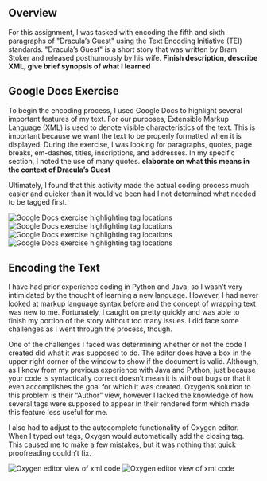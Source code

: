 ## Overview
For this assignment, I was tasked with encoding the fifth and sixth paragraphs of "Dracula’s Guest" using the Text Encoding Initiative (TEI) standards. "Dracula’s Guest" is a short story that was written by Bram Stoker and released posthumously by his wife. **Finish description, describe XML, give brief synopsis of what I learned**

## Google Docs Exercise
To begin the encoding process, I used Google Docs to highlight several important features of my text. For our purposes, Extensible Markup Language (XML) is used to denote visible characteristics of the text. This is important because we want the text to be properly formatted when it is displayed. During the exercise, I was looking for paragraphs, quotes, page breaks, em-dashes, titles, inscriptions, and addresses. In my specific section, I noted the use of many quotes. **elaborate on what this means in the context of Dracula’s Guest**

Ultimately, I found that this activity made the actual coding process much easier and quicker than it would’ve been had I not determined what needed to be tagged first.

![Google Docs exercise highlighting tag locations](https://toddmahood.com/images/oxygen_reflection/tei-google-docs-markup.png)
![Google Docs exercise highlighting tag locations](https://toddmahood.com/images/oxygen_reflection/tei-google-docs-markup-orig.png)
![Google Docs exercise highlighting tag locations](https://toddmahood.com/images/oxygen_reflection/tei-google-docs-exercise.png)
![Google Docs exercise highlighting tag locations](https://toddmahood.com/images/oxygen_reflection/tei-google-docs-2.png)


## Encoding the Text
I have had prior experience coding in Python and Java, so I wasn’t very intimidated by the thought of learning a new language. However, I had never looked at markup language syntax before and the concept of wrapping text was new to me. Fortunately, I caught on pretty quickly and was able to finish my portion of the story without too many issues. I did face some challenges as I went through the process, though.

One of the challenges I faced was determining whether or not the code I created did what it was supposed to do. The editor does have a box in the upper right corner of the window to show if the document is valid. Although, as I know from my previous experience with Java and Python, just because your code is syntactically correct doesn’t mean it is without bugs or that it even accomplishes the goal for which it was created. Oxygen’s solution to this problem is their “Author” view, however I lacked the knowledge of how several tags were supposed to appear in their rendered form which made this feature less useful for me. 

I also had to adjust to the autocomplete functionality of Oxygen editor. When I typed out tags, Oxygen would automatically add the closing tag. This caused me to make a few mistakes, but it was nothing that quick proofreading couldn’t fix.

![Oxygen editor view of xml code](https://toddmahood.com/images/oxygen_reflection/tei-oxygen-editor-view.png)
![Oxygen editor view of xml code](https://toddmahood.com/images/oxygen_reflection/tei-oxygen-editor-view-orig.png)


